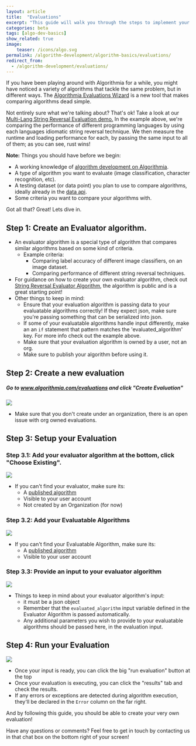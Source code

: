 ```yaml
---
layout: article
title:  "Evaluations"
excerpt: "This guide will walk you through the steps to implement your own evaluation."
categories: beta
tags: [algo-dev-basics]
show_related: true
image:
    teaser: /icons/algo.svg
permalink: /algorithm-development/algorithm-basics/evaluations/
redirect_from:
  - /algorithm-development/evaluations/
---
```


If you have been playing around with Algorithmia for a while, you might have noticed a variety of algorithms that tackle the same problem, but in different ways. 
The [Algorithmia Evaluations Wizard](https://algorithmia.com/evaluations) is a new tool that makes comparing algorithms dead simple.

Not entirely sure what we're talking about? That's ok! Take a look at our [Multi-Lang String Reversal Evaluation demo.](https://algorithmia.com/evaluations/algoevaldemo/string-reversal)
In the example above, we're comparing the performance of different programming languages by using each languages idiomatic string reversal technique.
We then measure the runtime and loading performance for each, by passing the same input to all of them; as you can see, rust wins!
 
**Note:** Things you should have before we begin:
- A working knowledge of [algorithm development on Algorithmia](https://algorithmia.com/developers/algorithm-development/).
- A type of algorithm you want to evaluate (image classification, character recognition, etc).
- A testing dataset (or data point) you plan to use to compare algorithms, ideally already in the [data api](https://algorithmia.com/developers/data/hosted).
- Some criteria you want to compare your algorithms with.

Got all that? Great! Lets dive in.

## Step 1: Create an Evaluator algorithm.

- An evaluator algorithm is a special type of algorithm that compares similar algorithms based on some kind of criteria.
    - Example criteria:
        - Comparing label accuracy of different image classifiers, on an image dataset.
        - Comparing performance of different string reversal techniques.
- For guidance on how to create your own evaluator algorithm, check out [String Reversal Evaluator Algorithm](https://algorithmia.com/algorithms/zeryx/evaluator), the algorithm is public and is a great starting point!
- Other things to keep in mind:
    - Ensure that your evaluation algorithm is passing data to your evaluatable algorithms correctly! If they expect json, make sure you're passing something that can be serialized into json.
    - If some of your evaluatable algorithms handle input differently, make an an `if` statement that pattern matches the 'evaluated_algorithm' key. For more info check out the example above.
    - Make sure that your evaluation algorithm is owned by a user, not an org.
    - Make sure to publish your algorithm before using it.

## Step 2: Create a new evaluation

##### Go to www.algorithmia.com/evaluations and click "Create Evaluation"

![](https://i.imgur.com/be7W8BR.png)
- Make sure that you don't create under an organization, there is an open issue with org owned evaluations.

## Step 3: Setup your Evaluation

### Step 3.1: Add your evaluator algorithm at the bottom, click "Choose Existing".
![](https://i.imgur.com/gsG4XCz.png)

- If you can't find your evaluator, make sure its:
    - A [published algorithm](https://algorithmia.com/developers/algorithm-development/algorithm-basics/your-first-algo/#publish-your-algorithm)
    - Visible to your user account
    - Not created by an Organization (for now)

### Step 3.2: Add your Evaluatable Algorithms
![](https://i.imgur.com/DaKpEVX.png)

-  If you can't find your Evaluatable Algorithm, make sure its:
    - A [published algorithm](https://algorithmia.com/developers/algorithm-development/algorithm-basics/your-first-algo/#publish-your-algorithm)
    - Visible to your user account
 
### Step 3.3: Provide an input to your evaluator algorithm

![](https://i.imgur.com/90L7OH5.png)
- Things to keep in mind about your evaluator algorithm's input:
    - it must be a json object
    - Remember that the `evaluated_algorithm` input variable defined in the Evaluator Algorithm is passed automatically.
    - Any additional parameters you wish to provide to your evaluatable algorithms should be passed here, in the evaluation input.

## Step 4: Run your Evaluation

![](https://i.imgur.com/xoq8mKe.png)
- Once your input is ready, you can click the big "run evaluation" button at the top
- Once your evaluation is executing, you can click the "results" tab and check the results.
- If any errors or exceptions are detected during algorithm execution, they'll be declared in the `Error` column on the far right.

And by following this guide, you should be able to create your very own evaluation!

Have any questions or comments? Feel free to get in touch by contacting us in that chat box on the bottom right of your screen!
